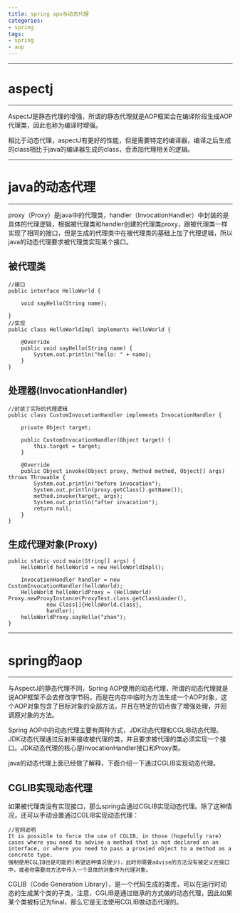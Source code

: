 ```yaml
---
title: spring apo与动态代理
categories:
- spring
tags:
- spring
- aop
---
```


---
# aspectj
---

AspectJ是静态代理的增强，所谓的静态代理就是AOP框架会在编译阶段生成AOP代理类，因此也称为编译时增强。

相比于动态代理，aspectJ有更好的性能，但是需要特定的编译器，编译之后生成的class相比于java的编译器生成的class，会添加代理相关的逻辑。

---
# java的动态代理
---

proxy（Proxy）是java中的代理类，handler（InvocationHandler）中封装的是具体的代理逻辑，根据被代理类和handler创建的代理类proxy，跟被代理类一样实现了相同的接口，但是生成的代理类中在被代理类的基础上加了代理逻辑，所以java的动态代理要求被代理类实现某个接口。

## 被代理类

```
//接口
public interface HelloWorld {

    void sayHello(String name);

}
//实现
public class HelloWorldImpl implements HelloWorld {

    @Override
    public void sayHello(String name) {
        System.out.println("hello: " + name);
    }
}
```

## 处理器(InvocationHandler)

```
//封装了实际的代理逻辑
public class CustomInvocationHandler implements InvocationHandler {

    private Object target;

    public CustomInvocationHandler(Object target) {
        this.target = target;
    }

    @Override
    public Object invoke(Object proxy, Method method, Object[] args) throws Throwable {
        System.out.println("before invocation");
        System.out.println(proxy.getClass().getName());
        method.invoke(target, args);
        System.out.println("after invacation");
        return null;
    }
}
```

## 生成代理对象(Proxy)

```
public static void main(String[] args) {
    HelloWorld helloWorld = new HelloWorldImpl();

    InvocationHandler handler = new CustomInvocationHandler(helloWorld);
    HelloWorld helloWorldProxy = (HelloWorld) Proxy.newProxyInstance(ProxyTest.class.getClassLoader(),
            new Class[]{HelloWorld.class},
            handler);
    helloWorldProxy.sayHello("zhan");
}
```

---
# spring的aop
---

与AspectJ的静态代理不同，Spring AOP使用的动态代理，所谓的动态代理就是说AOP框架不会去修改字节码，而是在内存中临时为方法生成一个AOP对象，这个AOP对象包含了目标对象的全部方法，并且在特定的切点做了增强处理，并回调原对象的方法。

Spring AOP中的动态代理主要有两种方式，JDK动态代理和CGLIB动态代理。JDK动态代理通过反射来接收被代理的类，并且要求被代理的类必须实现一个接口。JDK动态代理的核心是InvocationHandler接口和Proxy类。

java的动态代理上面已经做了解释，下面介绍一下通过CGLIB实现动态代理。

## CGLIB实现动态代理

如果被代理类没有实现接口，那么spring会通过CGLIB实现动态代理。除了这种情况，还可以手动设置通过CGLIB实现动态代理：

```
//官网说明
It is possible to force the use of CGLIB, in those (hopefully rare) cases where you need to advise a method that is not declared on an interface, or where you need to pass a proxied object to a method as a concrete type.
强制使用CGLIB也是可能的(希望这种情况很少)，此时你需要advise的方法没有被定义在接口中，或者你需要向方法中传入一个具体的对象作为代理对象。
```

CGLIB（Code Generation Library），是一个代码生成的类库，可以在运行时动态的生成某个类的子类，注意，CGLIB是通过继承的方式做的动态代理，因此如果某个类被标记为final，那么它是无法使用CGLIB做动态代理的。
